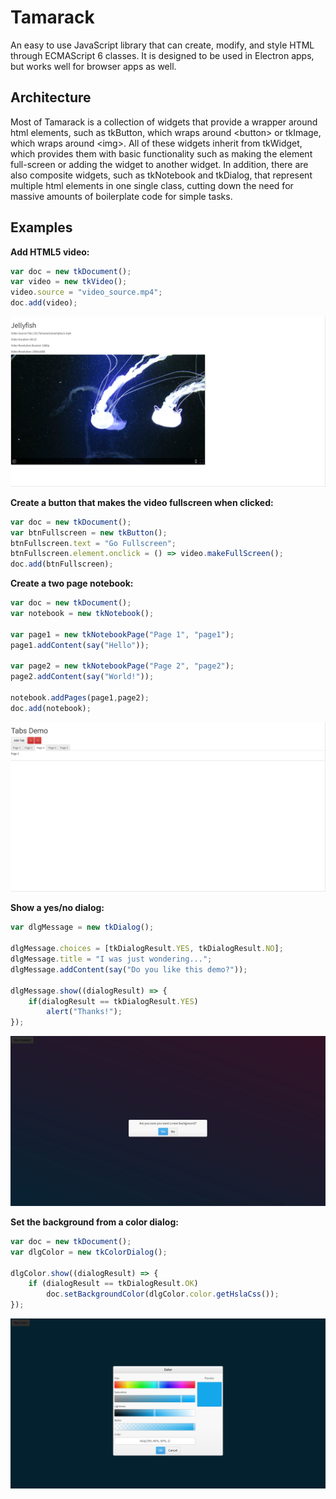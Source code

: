# Tamarack
An easy to use JavaScript library that can create, modify, and style HTML through ECMAScript 6 classes. It is designed to be used in Electron apps, but works well for browser apps as well.
 
Architecture 
-------
Most of Tamarack is a collection of widgets that provide a wrapper around html elements, such as tkButton, which wraps around &lt;button&gt; or tkImage, which wraps around &lt;img&gt;. All of these widgets inherit from tkWidget, which provides them with basic functionality such as making the element full-screen or adding the widget to another widget. In addition, there are also composite widgets, such as tkNotebook and tkDialog, that represent multiple html elements in one single class, cutting down the need for massive amounts of boilerplate code for simple tasks.

Examples
-------
**Add HTML5 video:**
```javascript
var doc = new tkDocument();
var video = new tkVideo();
video.source = "video_source.mp4";
doc.add(video);
```
![Video](examples/resources/MediaPlayer_Screenshot.jpg)

**Create a button that makes the video fullscreen when clicked:**
```javascript
var doc = new tkDocument();
var btnFullscreen = new tkButton();
btnFullscreen.text = "Go Fullscreen";				
btnFullscreen.element.onclick = () => video.makeFullScreen();
doc.add(btnFullscreen);
```

**Create a two page notebook:**
```javascript
var doc = new tkDocument();
var notebook = new tkNotebook();

var page1 = new tkNotebookPage("Page 1", "page1");
page1.addContent(say("Hello"));

var page2 = new tkNotebookPage("Page 2", "page2");
page2.addContent(say("World!"));

notebook.addPages(page1,page2);
doc.add(notebook);
```
![Notebook](examples/resources/Tabs_Screenshot.jpg)

**Show a yes/no dialog:**
```javascript
var dlgMessage = new tkDialog();

dlgMessage.choices = [tkDialogResult.YES, tkDialogResult.NO];
dlgMessage.title = "I was just wondering...";
dlgMessage.addContent(say("Do you like this demo?"));

dlgMessage.show((dialogResult) => {
    if(dialogResult == tkDialogResult.YES)
        alert("Thanks!");
});
```
![Dialog](examples/resources/Dialog_Screenshot.jpg)

**Set the background from a color dialog:**
```javascript
var doc = new tkDocument();
var dlgColor = new tkColorDialog();

dlgColor.show((dialogResult) => {
    if (dialogResult == tkDialogResult.OK)
        doc.setBackgroundColor(dlgColor.color.getHslaCss());
});
```
![Color Dialog](examples/resources/ColorDialog_Screenshot.jpg)
